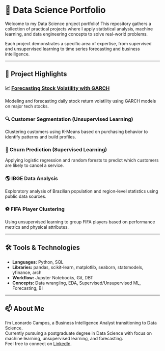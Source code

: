 # 🧠 Data Science Portfolio

Welcome to my Data Science project portfolio! This repository gathers a collection of practical projects where I apply statistical analysis, machine learning, and data engineering concepts to solve real-world problems.

Each project demonstrates a specific area of expertise, from supervised and unsupervised learning to time series forecasting and business intelligence.

---

## 📁 Project Highlights

### 📈 [Forecasting Stock Volatility with GARCH](./analise_retorno_volatilidade_reestruturado.ipynb)
Modeling and forecasting daily stock return volatility using GARCH models on major tech stocks.

### 🔍 Customer Segmentation (Unsupervised Learning)
Clustering customers using K-Means based on purchasing behavior to identify patterns and build profiles.

### 🧮 Churn Prediction (Supervised Learning)
Applying logistic regression and random forests to predict which customers are likely to cancel a service.

### 🌎 IBGE Data Analysis
Exploratory analysis of Brazilian population and region-level statistics using public data sources.

### ⚽ FIFA Player Clustering
Using unsupervised learning to group FIFA players based on performance metrics and physical attributes.

---

## 🛠️ Tools & Technologies

- **Languages:** Python, SQL  
- **Libraries:** pandas, scikit-learn, matplotlib, seaborn, statsmodels, yfinance, arch  
- **Workflow:** Jupyter Notebooks, Git, DBT  
- **Concepts:** Data wrangling, EDA, Supervised/Unsupervised ML, Forecasting, BI  

---

## 📫 About Me

I’m Leonardo Campos, a Business Intelligence Analyst transitioning to Data Science.  
Currently pursuing a postgraduate degree in Data Science with focus on machine learning, unsupervised learning, and forecasting.  
Feel free to connect on [LinkedIn](https://www.linkedin.com/in/leonardocarcampos/).

